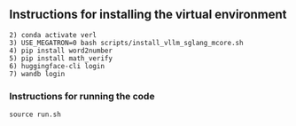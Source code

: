 
## Instructions for installing the virtual environment

```1) conda create -n verl python==3.10
2) conda activate verl
3) USE_MEGATRON=0 bash scripts/install_vllm_sglang_mcore.sh
4) pip install word2number
5) pip install math_verify
6) huggingface-cli login
7) wandb login
```

### Instructions for running the code

```
source run.sh
```
